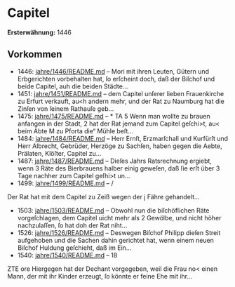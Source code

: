 # Capitel

**Ersterwähnung:** 1446

## Vorkommen
- 1446: [jahre/1446/README.md](../jahre/1446/README.md) – Mori mit ihren Leuten,
Gütern und Erbgerichten vorbehalten hat, ſo erſcheint
doch, daß der Biſchof und beide Capitel, auh die beiden
Städte...
- 1451: [jahre/1451/README.md](../jahre/1451/README.md) – dem Capitel unſerer lieben Frauenkirche
zu Erfurt verkauft, au<h andern mehr, und der Rat zu
Naumburg hat die Zinſen von ſeinem Rathauſe geb...
- 1475: [jahre/1475/README.md](../jahre/1475/README.md) – * TA
5 Wenn man wollte zu brauen anfangen in der Stadt,
2 hat der Rat jemand zum Capitel geſchi>t, au< beim Abte
M zu Pforta die“ Mühle beſt...
- 1484: [jahre/1484/README.md](../jahre/1484/README.md) – Herr Ernſt, Erzmarſchall und Kurfürſt und Herr
Albrecht, Gebrüder, Herzöge zu Sachſen, haben gegen die
Aebte, Prälaten, Klöſter, Capitel zu...
- 1487: [jahre/1487/README.md](../jahre/1487/README.md) – Dieſes Jahrs Ratsrechnung ergiebt, wenn 3 Räte des
Bierbrauens halber einig geweſen, daß ſie erſt über
3 Tage nachher zum Capitel geſhi>t un...
- 1499: [jahre/1499/README.md](../jahre/1499/README.md) – /

Der Rat hat mit dem Capitel zu Zeiß wegen der j
Fähre gehandelt...
- 1503: [jahre/1503/README.md](../jahre/1503/README.md) – Obwohl nun die biſchöflichen Räte vorgeſchlagen,
dem Capitel uicht mehr als 2 Gewölbe, und nicht höher
nachzulaſſen, ſo hat doh der Rat niht...
- 1526: [jahre/1526/README.md](../jahre/1526/README.md) – Deswegen Biſchof Philipp dieſen Streit
aufgehoben und die Sachen dahin gerichtet hat, wenn
einem neuen Biſchof Huldung geſchieht, daß im Ein...
- 1540: [jahre/1540/README.md](../jahre/1540/README.md) – 18


ZTE ore
Hiergegen hat der Dechant vorgegeben, weil die Frau no<
einen Mann, der mit ihr Kinder erzeugt, ſo könnte er
feine Ehe mit ihr...
